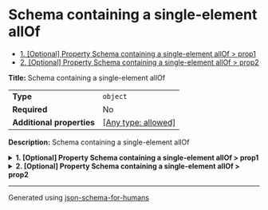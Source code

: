 # Schema containing a single-element allOf

- [1. [Optional] Property Schema containing a single-element allOf > prop1](#prop1-726f7031)
- [2. [Optional] Property Schema containing a single-element allOf > prop2](#prop2-726f7032)

**Title:** Schema containing a single-element allOf

|                           |                                                                           |
| ------------------------- | ------------------------------------------------------------------------- |
| **Type**                  | `object`                                                                  |
| **Required**              | No                                                                        |
| **Additional properties** | [[Any type: allowed]](# "Additional Properties of any type are allowed.") |

**Description:** Schema containing a single-element allOf

<details>
<summary><strong> <a name="prop1-726f7031"></a>1. [Optional] Property Schema containing a single-element allOf > prop1</strong>  

</summary>
<blockquote>

|                |          |
| -------------- | -------- |
| **Type**       | `string` |
| **Required**   | No       |
| **Default**    | `"hi"`   |
| **Defined in** |          |

**Description:** My string definition

</blockquote>
</details>

<details>
<summary><strong> <a name="prop2-726f7032"></a>2. [Optional] Property Schema containing a single-element allOf > prop2</strong>  

</summary>
<blockquote>

|              |          |
| ------------ | -------- |
| **Type**     | `number` |
| **Required** | No       |

</blockquote>
</details>

----------------------------------------------------------------------------------------------------------------------------
Generated using [json-schema-for-humans](https://github.com/coveooss/json-schema-for-humans)